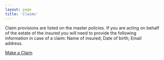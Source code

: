 ```yaml
---
layout: page
title: 'Claims'
---
```


Claim provisions are listed on the master policies. If you are acting on behalf of the estate of the insured you will need to provide the following information in case of a claim: Name of insured; Date of birth; Email address.

<a class="btn" href="https://airsurety.typeform.com/to/OPcxtH" target="blank">Make a Claim</a>